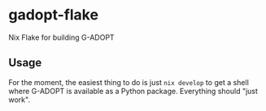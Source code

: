 # gadopt-flake
Nix Flake for building G-ADOPT

## Usage

For the moment, the easiest thing to do is just `nix develop` to get a
shell where G-ADOPT is available as a Python package. Everything
should "just work".
